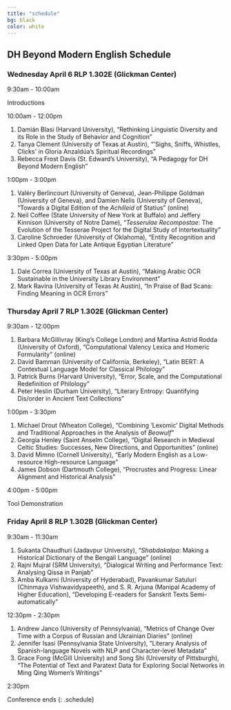 ```yaml
---
title: "schedule"
bg: black
color: white
---
```


## DH Beyond Modern English Schedule

### Wednesday April 6 RLP 1.302E (Glickman Center)

9:30am - 10:00am  

Introductions  

10:00am - 12:00pm
1.	Damián Blasi (Harvard University), “Rethinking Linguistic Diversity and its Role in the Study of Behavior and Cognition”
2.	Tanya Clement (University of Texas at Austin), “'Sighs, Sniffs, Whistles, Clicks' in Gloria Anzaldúa’s Spiritual Recordings”
3.	Rebecca Frost Davis (St. Edward’s University), “A Pedagogy for DH Beyond Modern English”

1:00pm - 3:00pm
1.	Valéry Berlincourt (University of Geneva), Jean-Philippe Goldman (University of Geneva), and Damien Nelis (University of Geneva), “Towards a Digital Edition of the <i>Achilleid</i> of Statius” (online)
2.	Neil Coffee (State University of New York at Buffalo) and Jeffery Kinnison (University of Notre Dame), “<i>Tesserulae Recompostae</i>: The Evolution of the Tesserae Project for the Digital Study of Intertextuality”
3.	Caroline Schroeder (University of Oklahoma), “Entity Recognition and Linked Open Data for Late Antique Egyptian Literature”

3:30pm - 5:00pm  
1.  Dale Correa (University of Texas at Austin), “Making Arabic OCR Sustainable in the University Library Environment”
2.  Mark Ravina (University of Texas At Austin), “In Praise of Bad Scans: Finding Meaning in OCR Errors”  

### Thursday April 7 RLP 1.302E (Glickman Center)

9:30am - 12:00pm
1.	Barbara McGillivray (King’s College London) and Martina Astrid Rodda (University of Oxford), “Computational Valency Lexica and Homeric Formularity” (online)
2.	David Bamman (University of California, Berkeley), “Latin BERT: A Contextual Language Model for Classical Philology”
3.	Patrick Burns (Harvard University), “Error, Scale, and the Computational Redefinition of Philology”
4.	Peter Heslin (Durham University), “Literary Entropy: Quantifying Dis/order in Ancient Text Collections”

1:00pm - 3:30pm
1.	Michael Drout (Wheaton College), “Combining ‘Lexomic’ Digital Methods and Traditional Approaches in the Analysis of <i>Beowulf</i>”
2.	Georgia Henley (Saint Anselm College), “Digital Research in Medieval Celtic Studies: Successes, New Directions, and Opportunities” (online)
3.	David Mimno (Cornell University), “Early Modern English as a Low-resource High-resource Language”
4.	James Dobson (Dartmouth College), “Procrustes and Progress: Linear Alignment and Historical Analysis”

4:00pm - 5:00pm  

Tool Demonstration  

### Friday April 8 RLP 1.302B (Glickman Center)

9:30am - 11:30am
1.	Sukanta Chaudhuri (Jadavpur University), “<i>Shabdakalpa</i>: Making a Historical Dictionary of the Bengali Language” (online)
2.	Rajni Mujral (SRM University), “Dialogical Writing and Performance Text: Analysing Qissa in Panjab”
3.	Amba Kulkarni (University of Hyderabad), Pavankumar Satuluri (Chinmaya Vishwavidyapeeth), and S. R. Arjuna (Manipal Academy of Higher Education), “Developing E-readers for Sanskrit Texts Semi-automatically”

12:30pm - 2:30pm  
1.  Andrew Janco (University of Pennsylvania), “Metrics of Change Over Time with a Corpus of Russian and Ukrainian Diaries” (online)  
2.  Jennifer Isasi (Pennsylvania State University), “Literary Analysis of Spanish-language Novels with NLP and Character-level Metadata”  
3.  Grace Fong (McGill University) and Song Shi (University of Pittsburgh), “The Potential of Text and Paratext Data for Exploring Social Networks in Ming Qing Women’s Writings”  

2:30pm  

Conference ends
{: .schedule}
